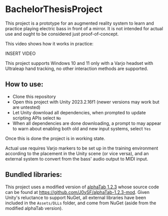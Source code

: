 # BachelorThesisProject
 
This project is a prototype for an augmented reality system to learn and practice playing electric bass in front of a mirror.
It is not intended for actual use and ought to be considered just proof-of-concept.

This video shows how it works in practice:

INSERT VIDEO

This project supports Windows 10 and 11 only with a Varjo headset with Ultraleap hand tracking, no other interaction methods are supported.

## How to use:

* Clone this repository
* Open this project with Unity 2023.2.16f1 (newer versions may work but are untested)
* Let Unity download all dependencies, when prompted to update scripting APIs select `No`
* When all dependencies are done downloading, a prompt to may appear to warn about enabling both old and new input systems, select `Yes`

Once this is done the project is in working state.

Actual use requires Varjo markers to be set up in the training environment according to the placement in the Unity scene (or vice versa), and an external system to convert from the bass' audio output to MIDI input.

## Bundled libraries:

This project uses a modified version of [alphaTab 1.2.3](https://alphatab.net/) whose source code can be found at https://github.com/J0ySF/alphaTab-1.2.3-mod.
Given Unity's reluctance to support NuGet, all external libraries have been included in the `Assets/DLLs` folder, and come from NuGet (aside from the modified alphaTab version).
